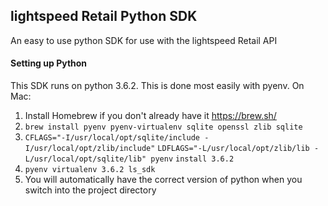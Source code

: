 ## lightspeed Retail Python SDK ##

An easy to use python SDK for use with the lightspeed Retail API

#### Setting up Python ####

This SDK runs on python 3.6.2. This is done most easily with pyenv. On Mac:

1. Install Homebrew if you don't already have it https://brew.sh/
1. ```brew install pyenv pyenv-virtualenv sqlite openssl zlib sqlite```
1. ```CFLAGS="-I/usr/local/opt/sqlite/include -I/usr/local/opt/zlib/include"```
```LDFLAGS="-L/usr/local/opt/zlib/lib -L/usr/local/opt/sqlite/lib" pyenv```
```install 3.6.2```
1. ```pyenv virtualenv 3.6.2 ls_sdk```
1. You will automatically have the correct version of python when you switch
into the project directory
